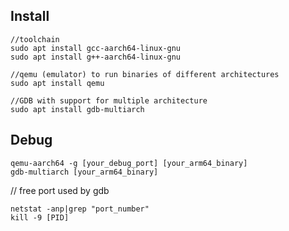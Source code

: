 ## Install 
```
//toolchain
sudo apt install gcc-aarch64-linux-gnu
sudo apt install g++-aarch64-linux-gnu

//qemu (emulator) to run binaries of different architectures
sudo apt install qemu

//GDB with support for multiple architecture 
sudo apt install gdb-multiarch
```

## Debug
```
qemu-aarch64 -g [your_debug_port] [your_arm64_binary]
gdb-multiarch [your_arm64_binary]
```

// free port used by gdb
```
netstat -anp|grep "port_number"
kill -9 [PID]
```
